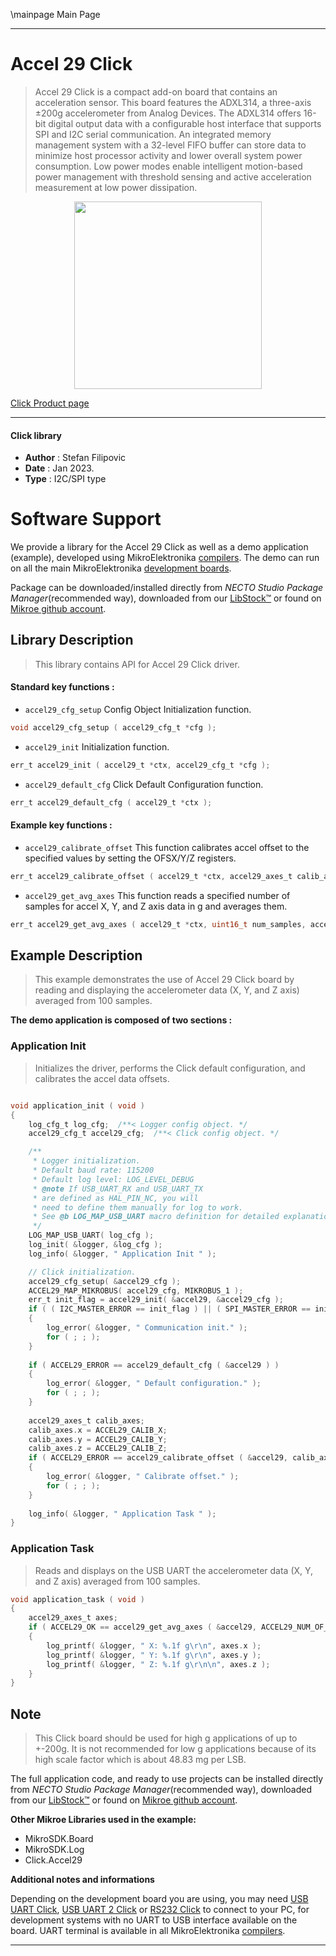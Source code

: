 \mainpage Main Page

---
# Accel 29 Click

> Accel 29 Click is a compact add-on board that contains an acceleration sensor. This board features the ADXL314, a three-axis ±200g accelerometer from Analog Devices. The ADXL314 offers 16-bit digital output data with a configurable host interface that supports SPI and I2C serial communication. An integrated memory management system with a 32-level FIFO buffer can store data to minimize host processor activity and lower overall system power consumption. Low power modes enable intelligent motion-based power management with threshold sensing and active acceleration measurement at low power dissipation.

<p align="center">
  <img src="https://download.mikroe.com/images/click_for_ide/accel29_click.png" height=300px>
</p>

[Click Product page](https://www.mikroe.com/accel-29-click)

---


#### Click library

- **Author**        : Stefan Filipovic
- **Date**          : Jan 2023.
- **Type**          : I2C/SPI type


# Software Support

We provide a library for the Accel 29 Click
as well as a demo application (example), developed using MikroElektronika
[compilers](https://www.mikroe.com/necto-studio).
The demo can run on all the main MikroElektronika [development boards](https://www.mikroe.com/development-boards).

Package can be downloaded/installed directly from *NECTO Studio Package Manager*(recommended way), downloaded from our [LibStock&trade;](https://libstock.mikroe.com) or found on [Mikroe github account](https://github.com/MikroElektronika/mikrosdk_click_v2/tree/master/clicks).

## Library Description

> This library contains API for Accel 29 Click driver.

#### Standard key functions :

- `accel29_cfg_setup` Config Object Initialization function.
```c
void accel29_cfg_setup ( accel29_cfg_t *cfg );
```

- `accel29_init` Initialization function.
```c
err_t accel29_init ( accel29_t *ctx, accel29_cfg_t *cfg );
```

- `accel29_default_cfg` Click Default Configuration function.
```c
err_t accel29_default_cfg ( accel29_t *ctx );
```

#### Example key functions :

- `accel29_calibrate_offset` This function calibrates accel offset to the specified values by setting the OFSX/Y/Z registers.
```c
err_t accel29_calibrate_offset ( accel29_t *ctx, accel29_axes_t calib_axes );
```

- `accel29_get_avg_axes` This function reads a specified number of samples for accel X, Y, and Z axis data in g and averages them.
```c
err_t accel29_get_avg_axes ( accel29_t *ctx, uint16_t num_samples, accel29_axes_t *avg_axes );
```

## Example Description

> This example demonstrates the use of Accel 29 Click board by reading and displaying the accelerometer data (X, Y, and Z axis) averaged from 100 samples.

**The demo application is composed of two sections :**

### Application Init

> Initializes the driver, performs the Click default configuration, and calibrates the accel data offsets.

```c

void application_init ( void )
{
    log_cfg_t log_cfg;  /**< Logger config object. */
    accel29_cfg_t accel29_cfg;  /**< Click config object. */

    /** 
     * Logger initialization.
     * Default baud rate: 115200
     * Default log level: LOG_LEVEL_DEBUG
     * @note If USB_UART_RX and USB_UART_TX 
     * are defined as HAL_PIN_NC, you will 
     * need to define them manually for log to work. 
     * See @b LOG_MAP_USB_UART macro definition for detailed explanation.
     */
    LOG_MAP_USB_UART( log_cfg );
    log_init( &logger, &log_cfg );
    log_info( &logger, " Application Init " );

    // Click initialization.
    accel29_cfg_setup( &accel29_cfg );
    ACCEL29_MAP_MIKROBUS( accel29_cfg, MIKROBUS_1 );
    err_t init_flag = accel29_init( &accel29, &accel29_cfg );
    if ( ( I2C_MASTER_ERROR == init_flag ) || ( SPI_MASTER_ERROR == init_flag ) )
    {
        log_error( &logger, " Communication init." );
        for ( ; ; );
    }
    
    if ( ACCEL29_ERROR == accel29_default_cfg ( &accel29 ) )
    {
        log_error( &logger, " Default configuration." );
        for ( ; ; );
    }
    
    accel29_axes_t calib_axes;
    calib_axes.x = ACCEL29_CALIB_X;
    calib_axes.y = ACCEL29_CALIB_Y;
    calib_axes.z = ACCEL29_CALIB_Z;
    if ( ACCEL29_ERROR == accel29_calibrate_offset ( &accel29, calib_axes ) )
    {
        log_error( &logger, " Calibrate offset." );
        for ( ; ; );
    }
    
    log_info( &logger, " Application Task " );
}

```

### Application Task

> Reads and displays on the USB UART the accelerometer data (X, Y, and Z axis) averaged from 100 samples.

```c
void application_task ( void )
{
    accel29_axes_t axes;
    if ( ACCEL29_OK == accel29_get_avg_axes ( &accel29, ACCEL29_NUM_OF_SAMPLES, &axes ) )
    {
        log_printf( &logger, " X: %.1f g\r\n", axes.x );
        log_printf( &logger, " Y: %.1f g\r\n", axes.y );
        log_printf( &logger, " Z: %.1f g\r\n\n", axes.z );
    }
}
```

## Note

> This Click board should be used for high g applications of up to +-200g. It is not recommended for low g applications because of its high scale factor which is about 48.83 mg per LSB.

The full application code, and ready to use projects can be installed directly from *NECTO Studio Package Manager*(recommended way), downloaded from our [LibStock&trade;](https://libstock.mikroe.com) or found on [Mikroe github account](https://github.com/MikroElektronika/mikrosdk_click_v2/tree/master/clicks).

**Other Mikroe Libraries used in the example:**

- MikroSDK.Board
- MikroSDK.Log
- Click.Accel29

**Additional notes and informations**

Depending on the development board you are using, you may need
[USB UART Click](https://www.mikroe.com/usb-uart-click),
[USB UART 2 Click](https://www.mikroe.com/usb-uart-2-click) or
[RS232 Click](https://www.mikroe.com/rs232-click) to connect to your PC, for
development systems with no UART to USB interface available on the board. UART
terminal is available in all MikroElektronika
[compilers](https://shop.mikroe.com/compilers).

---
